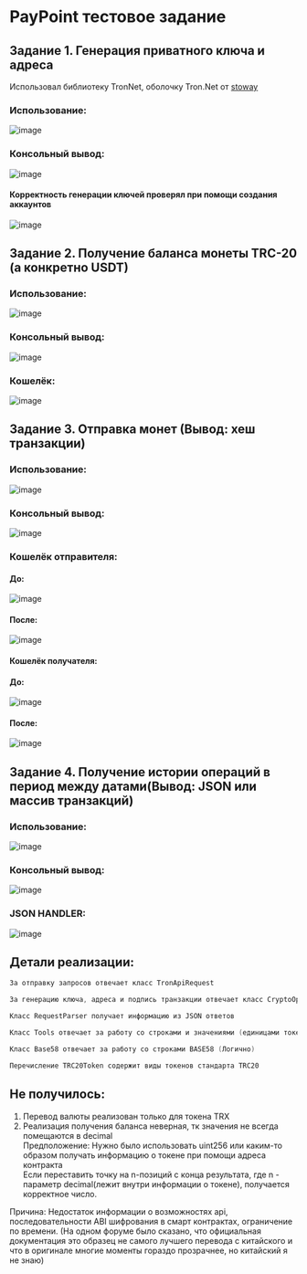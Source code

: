# PayPoint тестовое задание

## Задание 1. Генерация приватного ключа и адреса
Использовал библиотеку TronNet, оболочку Tron.Net от [stoway](https://github.com/stoway/TronNet)

### Использование: <br>
![image](https://user-images.githubusercontent.com/61066851/235483395-30d1b824-559c-4989-ac82-95b43d169b6e.png)

### Консольный вывод: <br>
![image](https://user-images.githubusercontent.com/61066851/235484895-4684fea3-4d90-496c-a5dc-844a78fd7737.png)

#### Корректность генерации ключей проверял при помощи создания аккаунтов <br>
![image](https://user-images.githubusercontent.com/61066851/235485670-bfa4f8c7-ff6a-48c0-b252-b95966618bdc.png)

## Задание 2. Получение баланса монеты TRC-20 (а конкретно USDT)

### Использование:
![image](https://user-images.githubusercontent.com/61066851/235486575-699ffcaf-85b2-406f-a373-8ca6c83910af.png)

### Консольный вывод:
![image](https://user-images.githubusercontent.com/61066851/235490662-fb3536e7-71f8-4307-beed-07f722c10254.png)

### Кошелёк: 
![image](https://user-images.githubusercontent.com/61066851/235490945-f61e8fd1-333a-4401-8fe2-e1621bed4c06.png)

## Задание 3. Отправка монет (Вывод: хеш транзакции)

### Использование:
![image](https://user-images.githubusercontent.com/61066851/235491555-f086f655-4c45-49ed-902d-8c02ccab04a0.png)

### Консольный вывод:
![image](https://user-images.githubusercontent.com/61066851/235492432-c80c1910-62b5-4de7-9414-201fe8e63221.png)

### Кошелёк отправителя:
#### До:
![image](https://user-images.githubusercontent.com/61066851/235492164-39dc4c2d-6177-425d-9955-e755fa2aa085.png)
#### После:
![image](https://user-images.githubusercontent.com/61066851/235492509-9797133a-70ae-4c1d-95d3-2fc9bb690c3e.png)

#### Кошелёк получателя:
#### До:
![image](https://user-images.githubusercontent.com/61066851/235492253-25f8465c-c775-4184-8c36-8fdde4986b87.png)
#### После:
![image](https://user-images.githubusercontent.com/61066851/235492570-f7aad1e0-4fa9-4044-9121-9a8b2eb460f3.png)

## Задание 4. Получение истории операций в период между датами(Вывод: JSON или массив транзакций)
### Использование: <br>
![image](https://user-images.githubusercontent.com/61066851/235499404-22cd83db-d812-46c1-90cf-582afce4981d.png)

### Консольный вывод:
![image](https://user-images.githubusercontent.com/61066851/235493560-f4f7156a-5905-43d7-8d52-64a7735f61d6.png)

### JSON HANDLER:
![image](https://user-images.githubusercontent.com/61066851/235498598-65a1ec1f-60aa-4e77-a805-e1e9be2a92c6.png)

## Детали реализации:
```Kotlin
За отправку запросов отвечает класс TronApiRequest
```
```Kotlin
За генерацию ключа, адреса и подпись транзакции отвечает класс CryptoOps
```
```Kotlin
Класс RequestParser получает информацию из JSON ответов
```
```Kotlin
Класс Tools отвечает за работу со строками и значениями (единицами токенов)
```
```Kotlin
Класс Base58 отвечает за работу со строками BASE58 (Логично)
```
```Kotlin
Перечисление TRC20Token содержит виды токенов стандарта TRC20
```

## Не получилось:
1) Перевод валюты реализован только для токена TRX
2) Реализация получения баланса неверная, тк значения не всегда помещаются в decimal<br>
Предположение:
Нужно было использовать uint256 или каким-то образом получать информацию о токене при помощи адреса контракта<br>
Если переставить точку на n-позиций с конца результата, где n - параметр decimal(лежит внутри информации о токене), получается корректное число.

Причина: Недостаток информации о возможностях api, последовательности ABI шифрования в смарт контрактах, ограничение по времени.
(На одном форуме было сказано, что официальная документация это образец не самого лучшего перевода с китайского и что в оригинале многие моменты гораздо прозрачнее, но китайский я не знаю)
